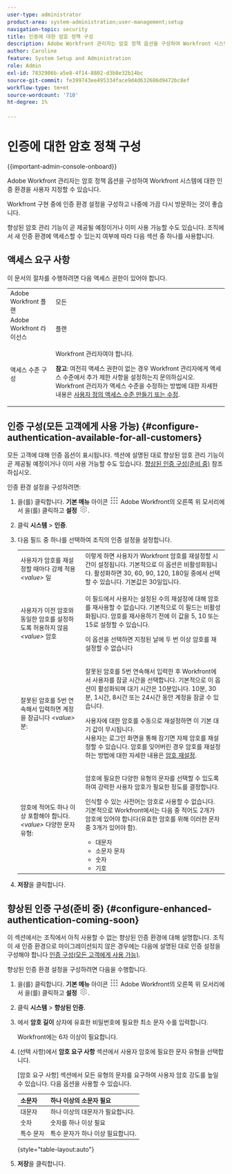 ```yaml
---
user-type: administrator
product-area: system-administration;user-management;setup
navigation-topic: security
title: 인증에 대한 암호 정책 구성
description: Adobe Workfront 관리자는 암호 정책 옵션을 구성하여 Workfront 시스템에 대한 인증 환경을 사용자 지정할 수 있습니다.
author: Caroline
feature: System Setup and Administration
role: Admin
exl-id: 7832986b-a5e8-4f14-8802-d3b8e32b14bc
source-git-commit: fe399743ee495334face9d4d632686d9472bc8ef
workflow-type: tm+mt
source-wordcount: '710'
ht-degree: 1%

---
```


# 인증에 대한 암호 정책 구성

{{important-admin-console-onboard}}

Adobe Workfront 관리자는 암호 정책 옵션을 구성하여 Workfront 시스템에 대한 인증 환경을 사용자 지정할 수 있습니다.

Workfront 구현 중에 인증 환경 설정을 구성하고 나중에 가끔 다시 방문하는 것이 좋습니다.

향상된 암호 관리 기능이 곧 제공될 예정이거나 이미 사용 가능할 수도 있습니다. 조직에서 새 인증 환경에 액세스할 수 있는지 여부에 따라 다음 섹션 중 하나를 사용합니다.

## 액세스 요구 사항

이 문서의 절차를 수행하려면 다음 액세스 권한이 있어야 합니다.

<table style="table-layout:auto"> 
 <col> 
 <col> 
 <tbody> 
  <tr> 
   <td role="rowheader">Adobe Workfront 플랜</td> 
   <td>모든</td> 
  </tr> 
  <tr> 
   <td role="rowheader">Adobe Workfront 라이선스</td> 
   <td>플랜</td> 
  </tr> 
  <tr> 
   <td role="rowheader">액세스 수준 구성</td> 
   <td> <p>Workfront 관리자여야 합니다.</p> <p><b>참고</b>: 여전히 액세스 권한이 없는 경우 Workfront 관리자에게 액세스 수준에서 추가 제한 사항을 설정하는지 문의하십시오. Workfront 관리자가 액세스 수준을 수정하는 방법에 대한 자세한 내용은 <a href="../../../administration-and-setup/add-users/configure-and-grant-access/create-modify-access-levels.md" class="MCXref xref">사용자 정의 액세스 수준 만들기 또는 수정</a>.</p> </td> 
  </tr> 
 </tbody> 
</table>

## 인증 구성(모든 고객에게 사용 가능) {#configure-authentication-available-for-all-customers}

모든 고객에 대해 인증 옵션이 표시됩니다. 섹션에 설명된 대로 향상된 암호 관리 기능이 곧 제공될 예정이거나 이미 사용 가능할 수도 있습니다. [향상된 인증 구성(준비 중)](#configure-enhanced-authentication-coming-soon) 참조하십시오.

인증 환경 설정을 구성하려면:

1. 을(를) 클릭합니다. **기본 메뉴** 아이콘 ![](assets/main-menu-icon.png) Adobe Workfront의 오른쪽 위 모서리에서 을(를) 클릭하고 **설정** ![](assets/gear-icon-settings.png).

1. 클릭 **시스템** > **인증**.

1. 다음 필드 중 하나를 선택하여 조직의 인증 설정을 설정합니다.

   <table style="table-layout:auto"> 
    <col> 
    <col> 
    <tbody> 
     <tr> 
      <td role="rowheader">사용자가 암호를 재설정할 때마다 강제 적용 <em>&lt;value&gt;</em> 일</td> 
      <td>이렇게 하면 사용자가 Workfront 암호를 재설정할 시간이 설정됩니다. 기본적으로 이 옵션은 비활성화됩니다. 활성화하면 30, 60, 90, 120, 180일 중에서 선택할 수 있습니다. 기본값은 30일입니다.</td> 
     </tr> 
     <tr> 
      <td role="rowheader">사용자가 이전 암호와 동일한 암호를 설정하도록 허용하지 않음 <em>&lt;value&gt;</em> 암호</td> 
      <td> <p>이 필드에서 사용자는 설정된 수의 재설정에 대해 암호를 재사용할 수 없습니다. 기본적으로 이 필드는 비활성화됩니다. 암호를 재사용하기 전에 이 값을 5, 10 또는 15로 설정할 수 있습니다.</p> <p>이 옵션을 선택하면 지정된 날에 두 번 이상 암호를 재설정할 수 없습니다</p> </td> 
     </tr> 
     <tr> 
      <td role="rowheader">잘못된 암호를 5번 연속해서 입력하면 계정을 잠급니다 <em>&lt;value&gt;</em> 분: </td> 
      <td> <p>잘못된 암호를 5번 연속해서 입력한 후 Workfront에서 사용자를 잠글 시간을 선택합니다. 기본적으로 이 옵션이 활성화되며 대기 시간은 10분입니다. 10분, 30분, 1시간, 8시간 또는 24시간 동안 계정을 잠글 수 있습니다. </p> <p>사용자에 대한 암호를 수동으로 재설정하면 이 기본 대기 값이 무시됩니다. <br>사용자는 로그인 화면을 통해 잠기면 자체 암호를 재설정할 수 있습니다. 암호를 잊어버린 경우 암호를 재설정하는 방법에 대한 자세한 내용은 <a href="../../../workfront-basics/manage-your-account-and-profile/managing-your-workfront-account/reset-your-password.md" class="MCXref xref">암호 재설정</a>.</p> </td> 
     </tr> 
     <tr> 
      <td role="rowheader">암호에 적어도 하나 이상 포함해야 합니다. <em>&lt;value&gt;</em> 다양한 문자 유형:</td> 
      <td> <p>암호에 필요한 다양한 유형의 문자를 선택할 수 있도록 하여 강력한 사용자 암호가 필요한 정도를 결정합니다.</p> <p>인식할 수 있는 사전어는 암호로 사용할 수 없습니다.<br>기본적으로 Workfront에서는 다음 중 적어도 2개가 암호에 있어야 합니다(유효한 암호를 위해 이러한 문자 중 3개가 있어야 함). </p> 
       <ul> 
        <li>대문자</li> 
        <li>소문자 문자</li> 
        <li>숫자</li> 
        <li>기호</li> 
       </ul> </td> 
     </tr> 
    </tbody> 
   </table>

1. **저장**&#x200B;을 클릭합니다.

## 향상된 인증 구성(준비 중) {#configure-enhanced-authentication-coming-soon}

이 섹션에서는 조직에서 아직 사용할 수 없는 향상된 인증 환경에 대해 설명합니다. 조직이 새 인증 환경으로 마이그레이션되지 않은 경우에는 다음에 설명된 대로 인증 설정을 구성해야 합니다 [인증 구성(모든 고객에게 사용 가능)](#configure-authentication-available-for-all-customers).

향상된 인증 환경 설정을 구성하려면 다음을 수행합니다.

1. 을(를) 클릭합니다. **기본 메뉴** 아이콘 ![](assets/main-menu-icon.png) Adobe Workfront의 오른쪽 위 모서리에서 을(를) 클릭하고 **설정** ![](assets/gear-icon-settings.png).

1. 클릭 **시스템** > **향상된 인증**.
1. 에서 **암호 길이** 상자에 유효한 비밀번호에 필요한 최소 문자 수를 입력합니다.

   Workfront에는 6자 이상이 필요합니다.

1. (선택 사항)에서 **암호 요구 사항** 섹션에서 사용자 암호에 필요한 문자 유형을 선택합니다.

   [암호 요구 사항] 섹션에서 모든 유형의 문자를 요구하여 사용자 암호 강도를 높일 수 있습니다. 다음 옵션을 사용할 수 있습니다.

   | 소문자 | 하나 이상의 소문자 필요 |
   |---|---|
   | 대문자 | 하나 이상의 대문자가 필요합니다. |
   | 숫자 | 숫자를 하나 이상 필요 |
   | 특수 문자 | 특수 문자가 하나 이상 필요합니다. |

   {style="table-layout:auto"}

1. **저장**&#x200B;을 클릭합니다.
